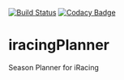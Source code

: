 [![Build Status](https://travis-ci.com/amgart/iracingPlanner.svg?token=fxGz683x8EKy5r4BMBoM&branch=develop)](https://travis-ci.com/amgart/iracingPlanner)
[![Codacy Badge](https://api.codacy.com/project/badge/Grade/c1ffc09a3fe0416183d88c4b46d6f694)](https://www.codacy.com?utm_source=github.com&amp;utm_medium=referral&amp;utm_content=amgart/PlanetStrike&amp;utm_campaign=Badge_Grade)

# iracingPlanner
Season Planner for iRacing
